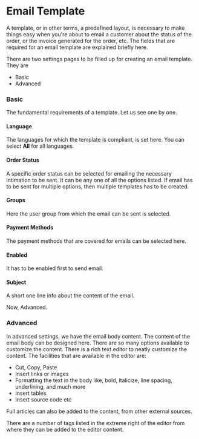 # Email Template

A template, or in other terms, a predefined layout, is necessary to make things easy when you're about to email a customer about the status of the order, or the invoice generated for the order, etc. The fields that are required for an email template are explained briefly here.

There are two settings pages to be filled up for creating an email template. They are 
* Basic
* Advanced

### Basic
The fundamental requirements of a template. Let us see one by one.
#### Language
The languages for which the template is compliant, is set here. You can select **All** for all languages.
#### Order Status
A specific order status can be selected for emailing the necessary intimation to be sent. It can be any one of all the options listed. If email has to be sent for multiple options, then multiple templates has to be created.

#### Groups
Here the user group from which the email can be sent is selected.

#### Payment Methods
The payment methods that are covered for emails can be selected here.

#### Enabled
It has to be enabled first to send email.

#### Subject
A short one line info about the content of the email.

Now, Advanced.
### Advanced
In advanced settings, we have the email body content. The content of the email body can be designed here. There are so many options available to customize the content. There is a rich text editor to neatly customize the content.
The facilities that are available in the editor are:
* Cut, Copy, Paste
* Insert links or images
* Formatting the text in the body like, bold, italicize, line spacing, underlining, and much more
* Insert tables
* Insert source code etc

Full articles can also be added to the content, from other external sources.

There are a number of tags listed in the extreme right of the editor from where they can be added to the editor content.













